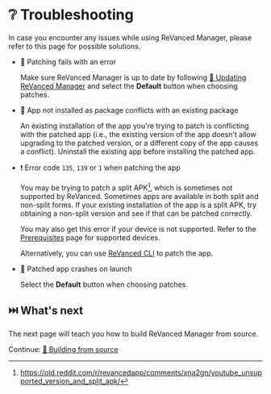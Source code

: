 # ❔ Troubleshooting

In case you encounter any issues while using ReVanced Manager, please refer to this page for possible solutions.

- 💉 Patching fails with an error

  Make sure ReVanced Manager is up to date by following [🔄 Updating ReVanced Manager](2_3_updating.md) and select the **Default** button when choosing patches.

- 🚫 App not installed as package conflicts with an existing package

  An existing installation of the app you're trying to patch is conflicting with the patched app (i.e., the existing version of the app doesn't allow upgrading to the patched version, or a different copy of the app causes a conflict). Uninstall the existing app before installing the patched app.

- ❗️ Error code `135`, `139` or `1` when patching the app

  You may be trying to patch a split APK[^1], which is sometimes not supported by ReVanced. Sometimes apps are available in both split and non-split forms. If your existing installation of the app is a split APK, try obtaining a non-split version and see if that can be patched correctly.

  You may also get this error if your device is not supported. Refer to the [Prerequisites](0_prerequisites.md) page for supported devices.

  Alternatively, you can use [ReVanced CLI](https://github.com/revanced/revanced-cli) to patch the app.

- 🚨 Patched app crashes on launch

  Select the **Default** button when choosing patches.

## ⏭️ What's next

The next page will teach you how to build ReVanced Manager from source.

Continue: [🔨 Building from source](4_building.md)

[^1]: https://old.reddit.com/r/revancedapp/comments/xna2gn/youtube_unsupported_version_and_split_apk/
